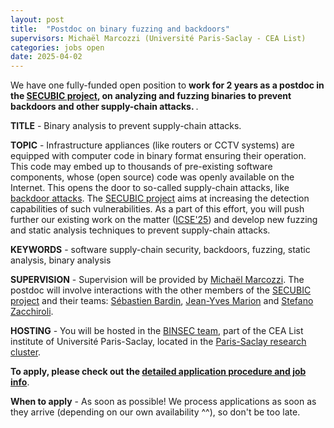 ```yaml
---
layout: post
title:  "Postdoc on binary fuzzing and backdoors"
supervisors: Michaël Marcozzi (Université Paris-Saclay - CEA List)
categories: jobs open
date: 2025-04-02
---
```

We have one fully-funded open position to <strong>work for 2 years as a postdoc in the [SECUBIC project][secubic], on analyzing and fuzzing binaries to prevent backdoors and other supply-chain attacks. </strong>.

<strong>TITLE</strong> - Binary analysis to prevent supply-chain attacks.

<strong>TOPIC</strong> - Infrastructure appliances (like routers or CCTV systems) are equipped with computer code in binary format ensuring their operation. This code may embed up to thousands of pre-existing software components, whose (open source) code was openly available on the Internet. This opens the door to so-called supply-chain attacks, like [backdoor attacks][icse25]. The [SECUBIC project][secubic] aims at increasing the detection capabilities of such vulnerabilities. As a part of this effort, you will push further our existing work on the matter ([ICSE'25][icse25]) and develop new fuzzing and static analysis techniques to prevent supply-chain attacks.  

<strong>KEYWORDS</strong> - software supply-chain security, backdoors, fuzzing, static analysis, binary analysis

<strong>SUPERVISION</strong> - Supervision will be provided by [Michaël Marcozzi][marcozzi]. The postdoc will involve interactions with the other members of the [SECUBIC project][secubic] and their teams: [Sébastien Bardin][bardin], [Jean-Yves Marion][marion] and [Stefano Zacchiroli][zacchiroli].

<strong>HOSTING</strong> - You will be hosted in the [BINSEC team][website], part of the CEA List institute of Université Paris-Saclay, located in the [Paris-Saclay research cluster][nano].

<strong>To apply, please check out the [detailed application procedure and job info][procedure]</strong>.

<strong>When to apply</strong> - As soon as possible! We process applications as soon as they arrive (depending on our own availability ^^), so don't be too late.



[secubic]: https://secubic-ptcc.github.io
[procedure]: https://secubic-ptcc.github.io/jobs-cea
[nano]: https://goo.gl/maps/Swn77dLqrKQki7zt9
[icse25]: https://binsec.github.io/assets/publications/papers/2025-icse.pdf
[bardin]: http://sebastien.bardin.free.fr
[marcozzi]: http://www.marcozzi.net
[marion]: https://members.loria.fr/JYMarion
[zacchiroli]: https://upsilon.cc/~zack
[website]: https://binsec.github.io




